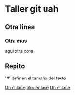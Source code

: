 # Taller git uah  
## Otra linea
### Otra mas
aqui otra cosa
## Repito
'#' definen el tamaño del texto

[Un enlace](www.twitter.com)
[otro enlace](https://github.com/RgomezBertoli)
[Un enlace](www.pornhub.com)

